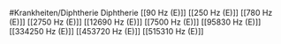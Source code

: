 #Krankheiten/Diphtherie
Diphtherie
[[90 Hz (E)]]
[[250 Hz (E)]]
[[780 Hz (E)]]
[[2750 Hz (E)]]
[[12690 Hz (E)]]
[[7500 Hz (E)]]
[[95830 Hz (E)]]
[[334250 Hz (E)]]
[[453720 Hz (E)]]
[[515310 Hz (E)]]